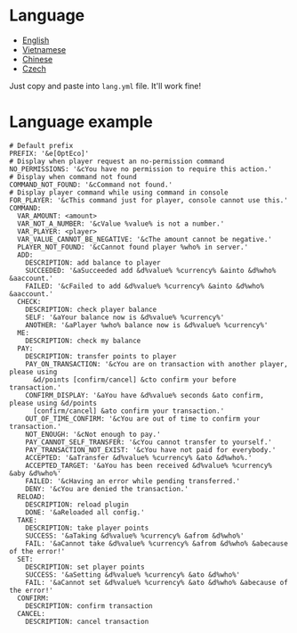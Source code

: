 # Language
* [English](lang.yml)
* [Vietnamese](lang_vi.yml)
* [Chinese](lang_cn.yml)
* [Czech](language_cs.yml)

Just copy and paste into `lang.yml` file. It'll work fine!
# Language example
    # Default prefix
    PREFIX: '&e[OptEco]'
    # Display when player request an no-permission command
    NO_PERMISSIONS: '&cYou have no permission to require this action.'
    # Display when command not found
    COMMAND_NOT_FOUND: '&cCommand not found.'
    # Display player command while using command in console 
    FOR_PLAYER: '&cThis command just for player, console cannot use this.'
    COMMAND:
      VAR_AMOUNT: <amount>
      VAR_NOT_A_NUMBER: '&cValue %value% is not a number.'
      VAR_PLAYER: <player>
      VAR_VALUE_CANNOT_BE_NEGATIVE: '&cThe amount cannot be negative.'
      PLAYER_NOT_FOUND: '&cCannot found player %who% in server.'
      ADD:
        DESCRIPTION: add balance to player
        SUCCEEDED: '&aSucceeded add &d%value% %currency% &ainto &d%who% &aaccount.'
        FAILED: '&cFailed to add &d%value% %currency% &ainto &d%who% &aaccount.'
      CHECK:
        DESCRIPTION: check player balance
        SELF: '&aYour balance now is &d%value% %currency%'
        ANOTHER: '&aPlayer %who% balance now is &d%value% %currency%'
      ME:
        DESCRIPTION: check my balance
      PAY:
        DESCRIPTION: transfer points to player
        PAY_ON_TRANSACTION: '&cYou are on transaction with another player, please using
          &d/points [confirm/cancel] &cto confirm your before transaction.'
        CONFIRM_DISPLAY: '&aYou have &d%value% seconds &ato confirm, please using &d/points
          [confirm/cancel] &ato confirm your transaction.'
        OUT_OF_TIME_CONFIRM: '&cYou are out of time to confirm your transaction.'
        NOT_ENOUGH: '&cNot enough to pay.'
        PAY_CANNOT_SELF_TRANSFER: '&cYou cannot transfer to yourself.'
        PAY_TRANSACTION_NOT_EXIST: '&cYou have not paid for everybody.'
        ACCEPTED: '&aTransfer &d%value% %currency% &ato &d%who%.'
        ACCEPTED_TARGET: '&aYou has been received &d%value% %currency% &aby &d%who%'
        FAILED: '&cHaving an error while pending transferred.'
        DENY: '&cYou are denied the transaction.'
      RELOAD:
        DESCRIPTION: reload plugin
        DONE: '&aReloaded all config.'
      TAKE:
        DESCRIPTION: take player points
        SUCCESS: '&aTaking &d%value% %currency% &afrom &d%who%'
        FAIL: '&aCannot take &d%value% %currency% &afrom &d%who% &abecause of the error!'
      SET:
        DESCRIPTION: set player points
        SUCCESS: '&aSetting &d%value% %currency% &ato &d%who%'
        FAIL: '&aCannot set &d%value% %currency% &ato &d%who% &abecause of the error!'
      CONFIRM:
        DESCRIPTION: confirm transaction
      CANCEL:
        DESCRIPTION: cancel transaction
